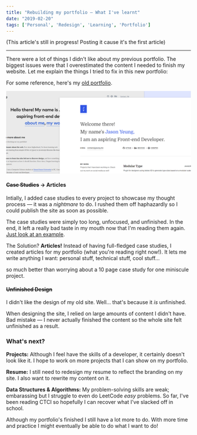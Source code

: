 ```yaml
---
title: "Rebuilding my portfolio — What I've learnt"
date: "2019-02-20"
tags: ['Personal', 'Redesign', 'Learning', 'Portfolio']
---
```


(This article's still in progress! Posting it cause it's the first article)

---

<start>There were a lot of things</start> I didn't like about my previous portfolio. The biggest issues were that I overestimated the content I needed to finish my website. Let me explain the things I tried to fix in this new portfolio:

For some reference, here's my [old portfolio](https://jasonyeung-old.netlify.com).

![Old and new portfolio comparison](images/portfolio-thumbnail.png)


#### ~~Case Studies~~ → Articles
Intially, I added case studies to every project to showcase my thought process — it was a *nightmare* to do. I rushed them off haphazardly so I could publish the site as soon as possible.

The case studies were simply too long, unfocused, and unfinished. 
In the end, it left a really bad taste in my mouth now that I'm reading them again.
[Just look at an example](https://jasonyeung-old.netlify.com/case-studies/do-you-love-fluffy/). 

The Solution? **Articles!** Instead of having full-fledged case studies, I created articles for my portfolio (what you're reading right now!). It lets me write anything I want: personal stuff, technical stuff, cool stuff... 

so much better than worrying about a 10 page case study for one miniscule project.

#### ~~Unfinished Design~~
I didn't like the design of my old site. Well... that's because it *is* unfinished. 

When designing the site, I relied on large amounts of content I didn't have. Bad mistake — I never actually finished the content so the whole site felt unfinished as a result.

### What's next?
**Projects:** Although I feel have the skills of a developer, it certainly doesn't look like it. 
I hope to work on more projects that I can show on my portfolio.

**Resume:** I still need to redesign my resume to reflect the branding on my site.
I also want to rewrite my content on it.

**Data Structures & Algorithms:** My problem-solving skills are weak; embarassing but I struggle to even do LeetCode *easy* problems. So far, I've been reading CTCI so hopefully I can recover what I've slacked off in school. 

Although my portfolio's finished I still have a lot more to do. With more time and practice I might eventually be able to do what I want to do!
